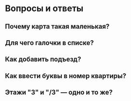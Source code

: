 # Вопросы и ответы

## Почему карта такая маленькая?

## Для чего галочки в списке?

## Как добавить подъезд?

## Как ввести буквы в номер квартиры?

## Этажи "3" и "/3" — одно и то же?
